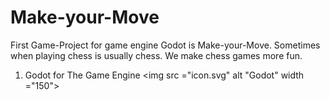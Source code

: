 # Make-your-Move
First Game-Project for game engine Godot is Make-your-Move. Sometimes when playing chess is usually chess. 
We make chess games more fun. 
1. Godot for The Game Engine
<img src ="icon.svg" alt "Godot" width ="150">
